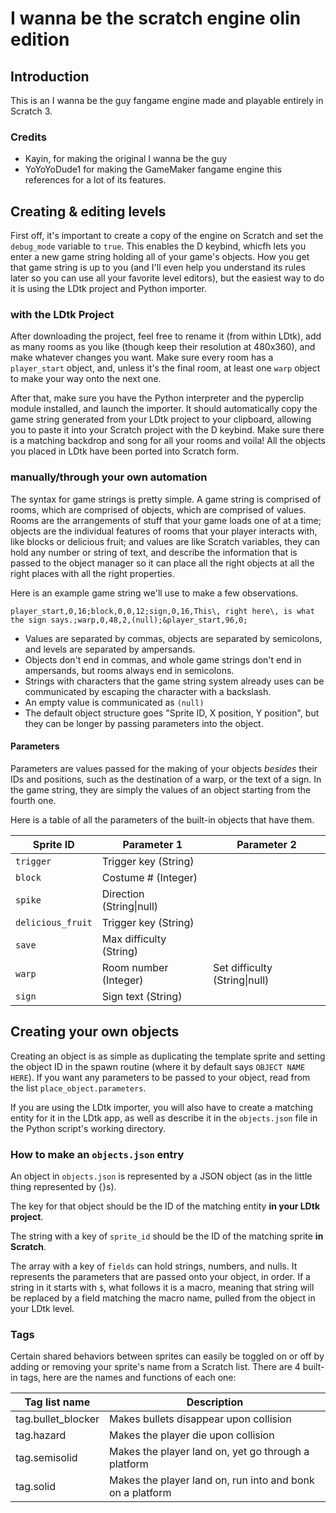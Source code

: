 # I wanna be the scratch engine olin edition
## Introduction
This is an I wanna be the guy fangame engine made and playable entirely in Scratch 3.

### Credits
- Kayin, for making the original I wanna be the guy
- YoYoYoDude1 for making the GameMaker fangame engine this references for a lot of its features.

## Creating & editing levels
First off, it's important to create a copy of the engine on Scratch and set the `debug_mode` variable to `true`. This enables the D keybind, whicfh lets you enter a new game string holding all of your game's objects. How you get that game string is up to you (and I'll even help you understand its rules later so you can use all your favorite level editors), but the easiest way to do it is using the LDtk project and Python importer.

### with the LDtk Project
After downloading the project, feel free to rename it (from within LDtk), add as many rooms as you like (though keep their resolution at 480x360), and make whatever changes you want. Make sure every room has a `player_start` object, and, unless it's the final room, at least one `warp` object to make your way onto the next one. <p>
After that, make sure you have the Python interpreter and the pyperclip module installed, and launch the importer. It should automatically copy the game string generated from your LDtk project to your clipboard, allowing you to paste it into your Scratch project with the D keybind. Make sure there is a matching backdrop and song for all your rooms and voila! All the objects you placed in LDtk have been ported into Scratch form.

### manually/through your own automation
The syntax for game strings is pretty simple. A game string is comprised of rooms, which are comprised of objects, which are comprised of values. Rooms are the arrangements of stuff that your game loads one of at a time; objects are the individual features of rooms that your player interacts with, like blocks or delicious fruit; and values are like Scratch variables, they can hold any number or string of text, and describe the information that is passed to the object manager so it can place all the right objects at all the right places with all the right properties. <p>
Here is an example game string we'll use to make a few observations.

```
player_start,0,16;block,0,0,12;sign,0,16,This\, right here\, is what the sign says.;warp,0,48,2,(null);&player_start,96,0;
```

- Values are separated by commas, objects are separated by semicolons, and levels are separated by ampersands.
- Objects don't end in commas, and whole game strings don't end in ampersands, but rooms always end in semicolons.
- Strings with characters that the game string system already uses can be communicated by escaping the character with a backslash.
- An empty value is communicated as `(null)`
- The default object structure goes "Sprite ID, X position, Y position", but they can be longer by passing parameters into the object.

#### Parameters
Parameters are values passed for the making of your objects _besides_ their IDs and positions, such as the destination of a warp, or the text of a sign. In the game string, they are simply the values of an object starting from the fourth one. <p>

Here is a table of all the parameters of the built-in objects that have them.

| Sprite ID | Parameter 1 | Parameter 2 |
| --- | --- | --- |
| `trigger` | Trigger key (String) |
| `block` | Costume # (Integer) | 
| `spike` | Direction (String\|null) |
| `delicious_fruit` | Trigger key (String) |
| `save` | Max difficulty (String) |
| `warp` | Room number (Integer) | Set difficulty (String\|null) |
| `sign` | Sign text (String) |

## Creating your own objects
Creating an object is as simple as duplicating the template sprite and setting the object ID in the spawn routine (where it by default says `OBJECT NAME HERE`). If you want any parameters to be passed to your object, read from the list `place_object.parameters`. <p>
If you are using the LDtk importer, you will also have to create a matching entity for it in the LDtk app, as well as describe it in the `objects.json` file in the Python script's working directory.

### How to make an `objects.json` entry
An object in `objects.json` is represented by a JSON object (as in the little thing represented by {}s). <p>

The key for that object should be the ID of the matching entity **in your LDtk project**. <p>
The string with a key of `sprite_id` should be the ID of the matching sprite **in Scratch**. <p>
The array with a key of `fields` can hold strings, numbers, and nulls. It represents the parameters that are passed onto your object, in order. If a string in it starts with `$`, what follows it is a macro, meaning that string will be replaced by a field matching the macro name, pulled from the object in your LDtk level.

### Tags
Certain shared behaviors between sprites can easily be toggled on or off by adding or removing your sprite's name from a Scratch list. There are 4 built-in tags, here are the names and functions of each one:

| Tag list name | Description |
| --- | --- |
| tag.bullet_blocker | Makes bullets disappear upon collision |
| tag.hazard | Makes the player die upon collision |
| tag.semisolid | Makes the player land on, yet go through a platform |
| tag.solid | Makes the player land on, run into and bonk on a platform |
